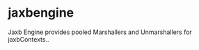 jaxbengine
==========

Jaxb Engine provides pooled Marshallers and Unmarshallers for jaxbContexts..
